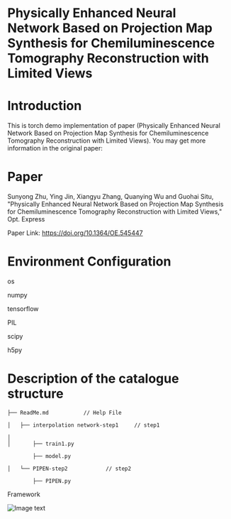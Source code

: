 # Physically Enhanced Neural Network Based on Projection Map Synthesis for Chemiluminescence Tomography Reconstruction with Limited Views
# Introduction
This is torch demo implementation of paper (Physically Enhanced Neural Network Based on Projection Map Synthesis for Chemiluminescence Tomography Reconstruction with Limited Views). You may get more information in the original paper:

# Paper

Sunyong Zhu, Ying Jin, Xiangyu Zhang, Quanying Wu and Guohai Situ, "Physically Enhanced Neural Network Based on Projection Map Synthesis for Chemiluminescence Tomography Reconstruction with Limited Views," Opt. Express

Paper Link: https://doi.org/10.1364/OE.545447
 
# Environment Configuration

  os
  
  numpy
  
  tensorflow

  PIL
  
  scipy
  
  h5py
 
 
# Description of the catalogue structure
    ├── ReadMe.md           // Help File
     
    │   ├── interpolation network-step1     // step1
    
    │      
    │       ├── train1.py
    
            ├── model.py
    
    │   └── PIPEN-step2            // step2
    
            ├── PIPEN.py
    
 
Framework
 
 ![Image text](pipen.png)
 

 
 
